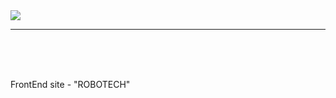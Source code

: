 <img src="https://github.com/ZoranKJava/gifs/blob/master/eng-logo-pos.png">

<hr/>

</br>
</br>
</br>


FrontEnd site - "ROBOTECH"
